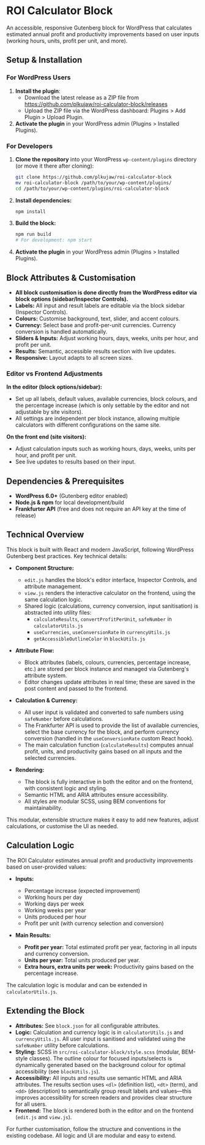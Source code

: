 # ROI Calculator Block

An accessible, responsive Gutenberg block for WordPress that calculates estimated annual profit and productivity improvements based on user inputs (working hours, units, profit per unit, and more).

## Setup & Installation

### For WordPress Users

1. **Install the plugin**:
   - Download the latest release as a ZIP file from https://github.com/plkujaw/roi-calculator-block/releases
   - Upload the ZIP file via the WordPress dashboard: Plugins > Add Plugin > Upload Plugin.
2. **Activate the plugin** in your WordPress admin (Plugins > Installed Plugins).

### For Developers

1. **Clone the repository** into your WordPress `wp-content/plugins` directory (or move it there after cloning):
   ```sh
   git clone https://github.com/plkujaw/roi-calculator-block
   mv roi-calculator-block /path/to/your/wp-content/plugins/
   cd /path/to/your/wp-content/plugins/roi-calculator-block
   ```
2. **Install dependencies:**
   ```sh
   npm install
   ```
3. **Build the block:**
   ```sh
   npm run build
   # For development: npm start
   ```
4. **Activate the plugin** in your WordPress admin (Plugins > Installed Plugins).

## Block Attributes & Customisation

- **All block customisation is done directly from the WordPress editor via block options (sidebar/Inspector Controls).**
- **Labels:** All input and result labels are editable via the block sidebar (Inspector Controls).
- **Colours:** Customise background, text, slider, and accent colours.
- **Currency:** Select base and profit-per-unit currencies. Currency conversion is handled automatically.
- **Sliders & Inputs:** Adjust working hours, days, weeks, units per hour, and profit per unit.
- **Results:** Semantic, accessible results section with live updates.
- **Responsive:** Layout adapts to all screen sizes.

### Editor vs Frontend Adjustments

**In the editor (block options/sidebar):**
- Set up all labels, default values, available currencies, block colours, and the percentage increase (which is only settable by the editor and not adjustable by site visitors).
- All settings are independent per block instance, allowing multiple calculators with different configurations on the same site.

**On the front end (site visitors):**
- Adjust calculation inputs such as working hours, days, weeks, units per hour, and profit per unit.
- See live updates to results based on their input.

## Dependencies & Prerequisites

- **WordPress 6.0+** (Gutenberg editor enabled)
- **Node.js & npm** for local development/build
- **Frankfurter API** (free and does not require an API key at the time of release)

## Technical Overview

This block is built with React and modern JavaScript, following WordPress Gutenberg best practices. Key technical details:

- **Component Structure:**
  - `edit.js` handles the block's editor interface, Inspector Controls, and attribute management.
  - `view.js` renders the interactive calculator on the frontend, using the same calculation logic.
  - Shared logic (calculations, currency conversion, input sanitisation) is abstracted into utility files:
    - `calculateResults`, `convertProfitPerUnit`, `safeNumber` in `calculatorUtils.js`
    - `useCurrencies`, `useConversionRate` in `currencyUtils.js`
    - `getAccessibleOutlineColor` in `blockUtils.js`

- **Attribute Flow:**
  - Block attributes (labels, colours, currencies, percentage increase, etc.) are stored per block instance and managed via Gutenberg's attribute system.
  - Editor changes update attributes in real time; these are saved in the post content and passed to the frontend.

- **Calculation & Currency:**
  - All user input is validated and converted to safe numbers using `safeNumber` before calculations.
  - The Frankfurter API is used to provide the list of available currencies, select the base currency for the block, and perform currency conversion (handled in the `useConversionRate` custom React hook).
  - The main calculation function (`calculateResults`) computes annual profit, units, and productivity gains based on all inputs and the selected currencies.

- **Rendering:**
  - The block is fully interactive in both the editor and on the frontend, with consistent logic and styling.
  - Semantic HTML and ARIA attributes ensure accessibility.
  - All styles are modular SCSS, using BEM conventions for maintainability.

This modular, extensible structure makes it easy to add new features, adjust calculations, or customise the UI as needed.

## Calculation Logic

The ROI Calculator estimates annual profit and productivity improvements based on user-provided values:

- **Inputs:**
  - Percentage increase (expected improvement)
  - Working hours per day
  - Working days per week
  - Working weeks per year
  - Units produced per hour
  - Profit per unit (with currency selection and conversion)

- **Main Results:**
  - **Profit per year:** Total estimated profit per year, factoring in all inputs and currency conversion.
  - **Units per year:** Total units produced per year.
  - **Extra hours, extra units per week:** Productivity gains based on the percentage increase.

The calculation logic is modular and can be extended in `calculatorUtils.js`.

## Extending the Block

- **Attributes:** See `block.json` for all configurable attributes.
- **Logic:** Calculation and currency logic is in `calculatorUtils.js` and `currencyUtils.js`. All user input is sanitised and validated using the `safeNumber` utility before calculations.
- **Styling:** SCSS in `src/roi-calculator-block/style.scss` (modular, BEM-style classes). The outline colour for focused inputs/selects is dynamically generated based on the background colour for optimal accessibility (see `blockUtils.js`).
- **Accessibility:** All inputs and results use semantic HTML and ARIA attributes. The results section uses `<dl>` (definition list), `<dt>` (term), and `<dd>` (description) to semantically group result labels and values—this improves accessibility for screen readers and provides clear structure for all users.
- **Frontend:** The block is rendered both in the editor and on the frontend (`edit.js` and `view.js`).

For further customisation, follow the structure and conventions in the existing codebase. All logic and UI are modular and easy to extend.
